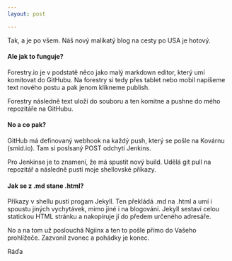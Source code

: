 ```yaml
---
layout: post

---
```

Tak, a je po všem. Náš nový malikatý blog na cesty po USA je hotový.

#### Ale jak to funguje?

Forestry.io je v podstatě něco jako malý markdown editor, který umí komitovat do GitHubu. Na forestry si tedy přes tablet nebo mobil napíšeme text nového postu a pak jenom klikneme publish.

Forestry následně text uloží do souboru a ten komitne a pushne do mého repozitáře na GitHubu.

#### No a co pak?

GitHub má definovaný webhook na každý push, který se pošle na Kovárnu (smid.io). Tam si poslsaný POST odchytí Jenkins.

Pro Jenkinse je to znamení, že má spustit nový build. Udělá git pull na repozitář a následně pustí moje shellovské příkazy.

#### Jak se z .md stane .html?

Příkazy v shellu pustí progam Jekyll. Ten překládá .md na .html a umí i spoustu jiných vychytávek, mimo jiné i na blogování. Jekyll sestaví celou statickou HTML stránku a nakopíruje jí do předem určeného adresáře.

No a na tom už poslouchá Ngiinx a ten to pošle přímo do Vašeho prohlížeče. Zazvonil zvonec a pohádky je konec.

Ráďa